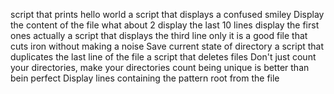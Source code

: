 script that prints hello world
a script that displays a confused smiley
Display the content of the file
what about 2
display the last 10 lines
display the first ones actually
a script that displays the third line only
it is a good file that cuts iron without making a noise
Save current state of directory
a script that duplicates the last line of the file
a script that deletes files
Don't just count your directories, make your directories count
being unique is better than bein perfect
Display lines containing the pattern root from the file 
